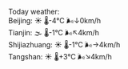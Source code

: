 Today weather:  
Beijing: ☀️ 🌡️-4°C 🌬️↓0km/h  
Tianjin: 🌫  🌡️-1°C 🌬️↖4km/h  
Shijiazhuang: ☀️ 🌡️-1°C 🌬️→4km/h  
Tangshan: ☀️ 🌡️+3°C 🌬️↘4km/h  
